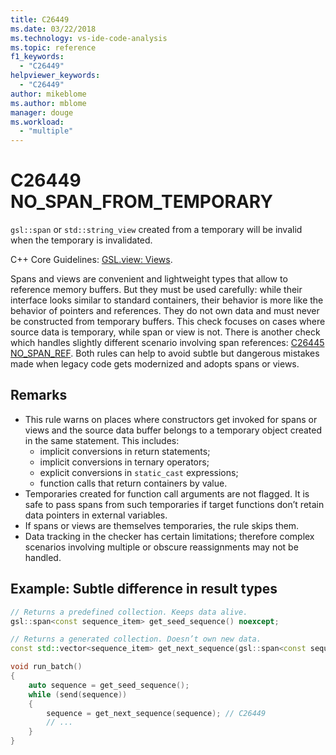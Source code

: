 ```yaml
---
title: C26449
ms.date: 03/22/2018
ms.technology: vs-ide-code-analysis
ms.topic: reference
f1_keywords:
  - "C26449"
helpviewer_keywords:
  - "C26449"
author: mikeblome
ms.author: mblome
manager: douge
ms.workload:
  - "multiple"
---
```

# C26449 NO_SPAN_FROM_TEMPORARY

`gsl::span` or `std::string_view` created from a temporary will be invalid when the temporary is invalidated.

C++ Core Guidelines: [GSL.view: Views](https://github.com/isocpp/CppCoreGuidelines/blob/master/CppCoreGuidelines.md#gslview-views).

Spans and views are convenient and lightweight types that allow to reference memory buffers. But they must be used carefully: while their interface looks similar to standard containers, their behavior is more like the behavior of pointers and references. They do not own data and must never be constructed from temporary buffers. This check focuses on cases where source data is temporary, while span or view is not. There is another check which handles slightly different scenario involving span references: [C26445 NO_SPAN_REF](c26445.md). Both rules can help to avoid subtle but dangerous mistakes made when legacy code gets modernized and adopts spans or views.

## Remarks

- This rule warns on places where constructors get invoked for spans or views and the source data buffer belongs to a temporary object created in the same statement. This includes:
  - implicit conversions in return statements;
  - implicit conversions in ternary operators;
  - explicit conversions in `static_cast` expressions;
  - function calls that return containers by value.
- Temporaries created for function call arguments are not flagged. It is safe to pass spans from such temporaries if target functions don’t retain data pointers in external variables.
- If spans or views are themselves temporaries, the rule skips them.
- Data tracking in the checker has certain limitations; therefore complex scenarios involving multiple or obscure reassignments may not be handled.

## Example: Subtle difference in result types

```cpp
// Returns a predefined collection. Keeps data alive.
gsl::span<const sequence_item> get_seed_sequence() noexcept;

// Returns a generated collection. Doesn’t own new data.
const std::vector<sequence_item> get_next_sequence(gsl::span<const sequence_item>);

void run_batch()
{
    auto sequence = get_seed_sequence();
    while (send(sequence))
    {
        sequence = get_next_sequence(sequence); // C26449
        // ...
    }
}
```
